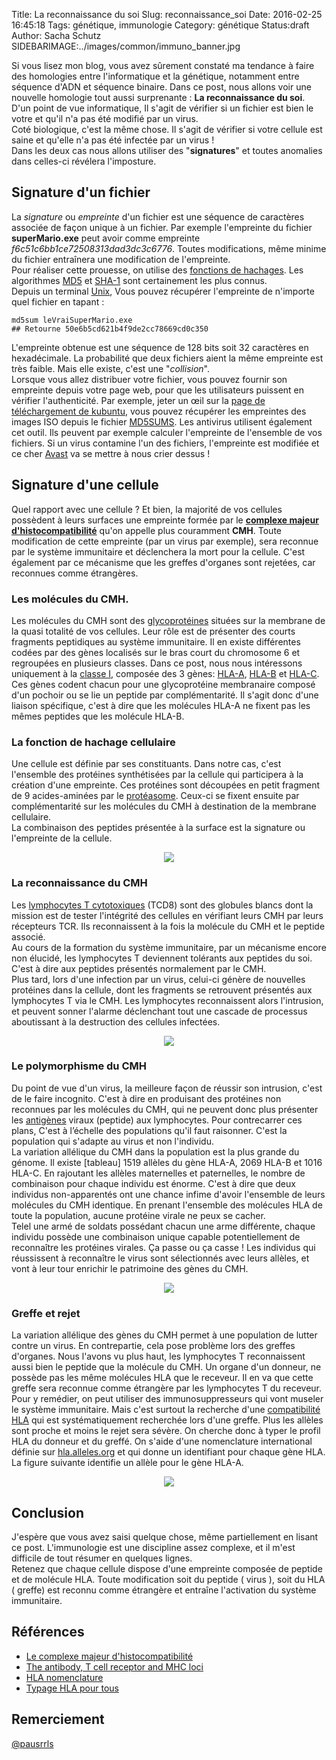 Title: La reconnaissance du soi
Slug: reconnaissance_soi
Date: 2016-02-25 16:45:18
Tags: génétique, immunologie
Category: génétique
Status:draft
Author: Sacha Schutz
SIDEBARIMAGE:../images/common/immuno_banner.jpg

Si vous lisez mon blog, vous avez sûrement constaté ma tendance à faire des homologies entre l'informatique et la génétique, notamment entre séquence d'ADN et séquence binaire. Dans ce post, nous allons voir une nouvelle homologie tout aussi surprenante : **La reconnaissance du soi**.   
D'un point de vue informatique, Il s'agit de vérifier si un fichier est bien le votre et qu'il n'a pas été modifié par un virus.   
Coté biologique, c'est la même chose. Il s'agit de vérifier si votre cellule est saine et qu'elle n'a pas été infectée par un virus !  
Dans les deux cas nous allons utiliser des "**signatures**" et toutes anomalies dans celles-ci révélera l'imposture.   

## Signature d'un fichier
La *signature* ou *empreinte* d'un fichier est une séquence de caractères associée de façon unique à un fichier. Par exemple l'empreinte du fichier **superMario.exe** peut avoir comme empreinte *f6c51c6bb1ce72508313dad3dc3c6776*. Toutes modifications, même minime du fichier entraînera une modification de l'empreinte.   
Pour réaliser cette prouesse, on utilise des [fonctions de hachages](https://fr.wikipedia.org/wiki/Fonction_de_hachage). Les algorithmes [MD5](https://fr.wikipedia.org/wiki/MD5) et [SHA-1](https://fr.wikipedia.org/wiki/SHA-1) sont certainement les plus connus.    
Depuis un terminal [Unix](https://fr.wikipedia.org/wiki/Unix), Vous pouvez récupérer l'empreinte de n'importe quel fichier en tapant : 

    md5sum leVraiSuperMario.exe   
    ## Retourne 50e6b5cd621b4f9de2cc78669cd0c350

L'empreinte obtenue est une séquence de 128 bits soit 32 caractères en hexadécimale. La probabilité que deux fichiers aient la même empreinte est très faible. Mais elle existe, c'est une "*collision*".    
Lorsque vous allez distribuer votre fichier, vous pouvez fournir son empreinte depuis votre page web, pour que les utilisateurs puissent en vérifier  l'authenticité. Par exemple, jeter un œil sur la [page de téléchargement de kubuntu](http://cdimage.ubuntu.com/kubuntu/releases/wily/release/), vous pouvez récupérer les empreintes des images ISO depuis le fichier [MD5SUMS](http://cdimage.ubuntu.com/kubuntu/releases/wily/release/MD5SUMS). 
Les antivirus utilisent également cet outil. Ils peuvent par exemple calculer l'empreinte de l'ensemble de vos fichiers. Si un virus contamine l'un des fichiers, l'empreinte est modifiée et ce cher [Avast](https://fr.wikipedia.org/wiki/Avast!) va se mettre à nous crier dessus !


## Signature d'une cellule 
Quel rapport avec une cellule ? Et bien, la majorité de vos cellules possèdent à leurs surfaces une empreinte formée par le **[complexe majeur d'histocompatibilité](https://fr.wikipedia.org/wiki/Complexe_majeur_d'histocompatibilit%C3%A9)** qu'on appelle plus couramment **CMH**. Toute modification de cette empreinte (par un virus par exemple), sera reconnue par le système immunitaire et déclenchera la mort pour la cellule. C'est également par ce mécanisme que les greffes d'organes sont rejetées, car reconnues comme étrangères. 

### Les molécules du CMH. 
Les molécules du CMH sont des [glycoprotéines](https://fr.wikipedia.org/wiki/Glycoprot%C3%A9ine) situées sur la membrane de la quasi totalité de vos cellules. Leur rôle est de présenter des courts fragments peptidiques au système immunitaire. Il en existe différentes codées par des gènes localisés sur le bras court du chromosome 6 et regroupées en plusieurs classes. Dans ce post, nous nous intéressons uniquement à la [classe I](https://fr.wikipedia.org/wiki/Complexe_majeur_d'histocompatibilit%C3%A9#CMH_de_classe_I), composée des 3 gènes: [HLA-A](http://www.ensembl.org/Homo_sapiens/Gene/Summary?db=core;g=ENSG00000206503;r=6:29941260-29945884), [HLA-B](http://www.ensembl.org/Homo_sapiens/Gene/Summary?db=core;g=ENSG00000234745;r=6:31353872-31357188) et [HLA-C](http://www.ensembl.org/Homo_sapiens/Gene/Summary?db=core;g=ENSG00000204525;r=6:31268749-31272130).  
Ces gènes codent chacun pour une glycoprotéine membranaire composé d'un pochoir ou se lie un peptide par complémentarité. Il s'agit donc d'une liaison spécifique, c'est à dire que les molécules HLA-A ne fixent pas les mêmes peptides que les molécule HLA-B. 

### La fonction de hachage cellulaire 
Une cellule est définie par ses constituants. Dans notre cas, c'est l'ensemble des protéines synthétisées par la cellule qui participera à la création d'une empreinte. Ces protéines sont découpées en petit fragment de 9 acides-aminées par le [protéasome](https://fr.wikipedia.org/wiki/Prot%C3%A9asome). Ceux-ci se fixent ensuite par complémentarité sur les molécules du CMH à destination de la membrane cellulaire.    
La combinaison des peptides présentée à la surface est la signature ou l'empreinte de la cellule.  

<p align="center">
    <img src="../images/post14/cell_hla.png">
</p>

### La reconnaissance du CMH
Les [lymphocytes T cytotoxiques](https://fr.wikipedia.org/wiki/Lymphocyte_T_cytotoxique) (TCD8) sont des globules blancs dont la mission est de tester l'intégrité des cellules en vérifiant leurs CMH par leurs récepteurs TCR. Ils reconnaissent à la fois la molécule du CMH et le peptide associé.   
Au cours de la formation du système immunitaire, par un mécanisme encore non élucidé, les lymphocytes T deviennent tolérants aux peptides du soi. C'est à dire aux peptides présentés normalement par le CMH.   
Plus tard, lors d'une infection par un virus, celui-ci génère de nouvelles protéines dans la cellule, dont les fragments se retrouvent présentés aux lymphocytes T via le CMH. Les lymphocytes reconnaissent alors l'intrusion, et peuvent sonner l'alarme déclenchant tout une cascade de processus aboutissant à la destruction des cellules infectées.   


<p align="center">
    <img src="../images/post14/lymphoT.png">
</p>


### Le polymorphisme du CMH 
Du point de vue d'un virus, la meilleure façon de réussir son intrusion, c'est de le faire incognito. C'est à dire en produisant des protéines non reconnues par les molécules du CMH, qui ne peuvent donc plus présenter les [antigènes](https://fr.wikipedia.org/wiki/Antig%C3%A8ne) viraux (peptide) aux lymphocytes. Pour contrecarrer ces plans, C'est à l’échelle des populations qu'il faut raisonner. C'est la population qui s'adapte au virus et non l'individu.   
La variation allélique du CMH dans la population est la plus grande du génome. Il existe [tableau] 1519 allèles du gène HLA-A, 2069 HLA-B et 1016 HLA-C. En rajoutant les allèles maternelles et paternelles, le nombre de combinaison pour chaque individu est énorme. C'est à dire que deux individus non-apparentés ont une chance infime d'avoir l'ensemble de leurs molécules du CMH identique. En prenant l'ensemble des molécules HLA de toute la population, aucune protéine virale ne peux se cacher.    
Telel une armé de soldats possédant chacun une arme différente, chaque individu possède une combinaison unique capable potentiellement de reconnaître les protéines virales. Ça passe ou ça casse ! Les individus qui réussissent à reconnaître le virus sont sélectionnés avec leurs allèles, et vont à leur tour enrichir le patrimoine des gènes du CMH.  

<p align="center">
    <img src="../images/post14/frequence.jpg">
</p>

### Greffe et rejet 
La variation allélique des gènes du CMH permet à une population de lutter contre un virus. En contrepartie, cela pose problème lors des greffes d'organes. Nous l'avons vu plus haut, les lymphocytes T reconnaissent aussi bien le peptide que la molécule du CMH. Un organe d'un donneur, ne possède pas les même molécules HLA que le receveur. Il en va que cette greffe sera reconnue comme étrangère par les lymphocytes T du receveur. Pour y remédier, on peut utiliser des immunosuppresseurs qui vont museler le système immunitaire. Mais c'est surtout la recherche d'une [compatibilité HLA](http://biblio.hmr.qc.ca/ciup/Publications_pdf/T/typage_hla_onc011.pdf) qui est systématiquement recherchée lors d'une greffe. Plus les allèles sont proche et moins le rejet sera sévère. On cherche donc à typer le profil HLA du donneur et du greffé. On s'aide d'une nomenclature international définie sur [hla.alleles.org](http://hla.alleles.org/) et qui donne un identifiant pour chaque gène HLA. La figure suivante identifie un allèle pour le gène HLA-A. 

<p align="center">
    <img src="../images/post14/nomenclature.png">
</p>

## Conclusion 
J'espère que vous avez saisi quelque chose, même partiellement en lisant ce post. L'immunologie est une discipline assez complexe, et il m'est difficile de tout résumer en quelques lignes.   
Retenez que chaque cellule dispose d'une empreinte composée de peptide et de molécule HLA. Toute modification soit du peptide ( virus ), soit du HLA ( greffe) est reconnu comme étrangère et entraîne l'activation du système immunitaire.   

## Références 
* [Le complexe majeur d'histocompatibilité](http://www.assim.refer.org/raisil/raisil/L02_files/page82-4.-complexe-majeur-d0027histocompatibilite.pdf)
* [The antibody, T cell receptor and MHC loci](http://nfs.unipv.it/nfs/minf/dispense/immunology/lectures/files/loci_abs_tcr_mhc.html
)
* [HLA nomenclature](http://hla.alleles.org/)
* [Typage HLA pour tous](http://biblio.hmr.qc.ca/ciup/Publications_pdf/T/typage_hla_onc011.pdf)


## Remerciement 
[@pausrrls](https://github.com/pausrrls)


